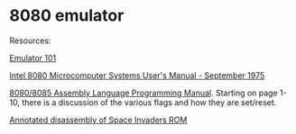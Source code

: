 # 8080 emulator

Resources:

[Emulator 101](http://emulator101.com/)

[Intel 8080 Microcomputer Systems User's Manual - September 1975](http://bitsavers.trailing-edge.com/components/intel/MCS80/98-153B_Intel_8080_Microcomputer_Systems_Users_Manual_197509.pdf)

[8080/8085 Assembly Language Programming Manual](http://bitsavers.org/components/intel/MCS80/9800301D_8080_8085_Assembly_Language_Programming_Manual_May81.pdf).  Starting on page 1-10, there is a discussion of the various flags and how they are set/reset.

[Annotated disassembly of Space Invaders ROM](https://www.computerarcheology.com/Arcade/SpaceInvaders/Code.html)
